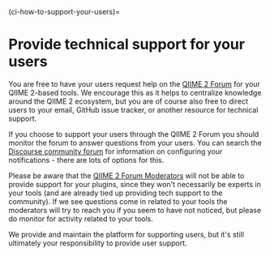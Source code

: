 (ci-how-to-support-your-users)=
# Provide technical support for your users

You are free to have your users request help on the [QIIME 2 Forum](https://forum.qiime2.org) for your QIIME 2-based tools.
We encourage this as it helps to centralize knowledge around the QIIME 2 ecosystem, but you are of course also free to direct users to your email, GitHub issue tracker, or another resource for technical support.

If you choose to support your users through the QIIME 2 Forum you should monitor the forum to answer questions from your users.
You can search the [Discourse community forum](https://meta.discourse.org/) for information on configuring your notifications - there are lots of options for this.

Please be aware that the [QIIME 2 Forum Moderators](https://forum.qiime2.org/g/q2-mods) will not be able to provide support for your plugins, since they won't necessarily be experts in your tools (and are already tied up providing tech support to the community).
If we see questions come in related to your tools the moderators will try to reach you if you seem to have not noticed, but please do monitor for activity related to your tools.

We provide and maintain the platform for supporting users, but it's still ultimately your responsibility to provide user support.